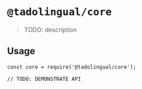 # `@tadolingual/core`

> TODO: description

## Usage

```
const core = require('@tadolingual/core');

// TODO: DEMONSTRATE API
```
